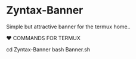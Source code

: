 # Zyntax-Banner
Simple but attractive banner for the termux home..

:heart: COMMANDS FOR TERMUX

cd Zyntax-Banner
bash Banner.sh
